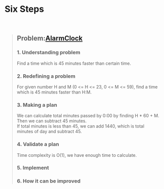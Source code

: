 # Six Steps
<br />

> ## Problem:[AlarmClock](https://www.acmicpc.net/problem/2884)
>
> ### 1. Understanding problem
> Find a time which is 45 minutes faster than certain time.
> ### 2. Redefining a problem
> For given number H and M (0 <= H <= 23, 0 <= M <= 59), find a time which is 45 minutes faster than H:M.
> ### 3. Making a plan
> We can calculate total minutes passed by 0:00 by finding H * 60 + M.  
> Then we can subtract 45 minutes.  
> If total minutes is less than 45, we can add 1440, which is total minutes of day and subtract 45.
> ### 4. Validate a plan
> Time complexity is O(1), we have enough time to calculate.
> ### 5. Implement
> 
> ### 6. How it can be improved
>
>
>

